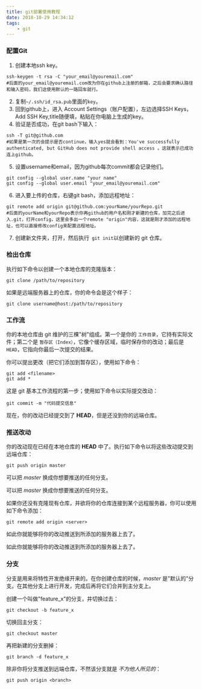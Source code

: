 ```yaml
---
title: git部署使用教程
date: 2018-10-29 14:34:12
tags: 
    - git	
---
```


### 配置Git

1. 创建本地ssh key。

```shell
ssh-keygen -t rsa -C "your_email@youremail.com"
#后面的your_email@youremail.com改为你在github上注册的邮箱，之后会要求确认路径和输入密码，我们这使用默认的一路回车就行。
```

2. 复制`~/.ssh/id_rsa.pub`里面的`key`。
3. 回到github上，进入 Account Settings（账户配置），左边选择SSH Keys，Add SSH Key,title随便填，粘贴在你电脑上生成的key。
4. 验证是否成功，在git bash下输入：

```shell
ssh -T git@github.com
#如果是第一次的会提示是否continue，输入yes就会看到：You've successfully authenticated, but GitHub does not provide shell access 。这就表示已成功连上github。 
```

5. 设置username和email，因为github每次commit都会记录他们。

```shell
git config --global user.name "your name"
git config --global user.email "your_email@youremail.com"
```

6. 进入要上传的仓库，右键git bash，添加远程地址：

```shell
git remote add origin git@github.com:yourName/yourRepo.git
#后面的yourName和yourRepo表示你再github的用户名和刚才新建的仓库，加完之后进入.git，打开config，这里会多出一个remote "origin"内容，这就是刚才添加的远程地址，也可以直接修改config来配置远程地址。 
```

7. 创建新文件夹，打开，然后执行` git init`以创建新的 git 仓库。

### 检出仓库

执行如下命令以创建一个本地仓库的克隆版本：

```shell
git clone /path/to/repository 
```

 如果是远端服务器上的仓库，你的命令会是这个样子： 

```shell
git clone username@host:/path/to/repository
```

### 工作流

你的本地仓库由 git 维护的三棵"树"组成。第一个是你的 `工作目录`，它持有实际文件；第二个是 `暂存区（Index）`，它像个缓存区域，临时保存你的改动；最后是 `HEAD`，它指向你最后一次提交的结果。         

你可以提出更改（把它们添加到暂存区），使用如下命令：

```shell
git add <filename>
git add *
```

这是 git 基本工作流程的第一步；使用如下命令以实际提交改动：

```shell
git commit -m "代码提交信息"
```

现在，你的改动已经提交到了 **HEAD**，但是还没到你的远端仓库。         ​      

### 推送改动

你的改动现在已经在本地仓库的 **HEAD** 中了。执行如下命令以将这些改动提交到远端仓库：

```shell
git push origin master
```

可以把 *master* 换成你想要推送的任何分支。

可以把 *master* 换成你想要推送的任何分支。

如果你还没有克隆现有仓库，并欲将你的仓库连接到某个远程服务器，你可以使用如下命令添加：

```shell
git remote add origin <server>
```

 如此你就能够将你的改动推送到所添加的服务器上去了。 

 如此你就能够将你的改动推送到所添加的服务器上去了。 

### 分支

分支是用来将特性开发绝缘开来的。在你创建仓库的时候，*master* 是"默认的"分支。在其他分支上进行开发，完成后再将它们合并到主分支上。 		

创建一个叫做"feature_x"的分支，并切换过去：

```shell
git checkout -b feature_x
```

切换回主分支：

```shell
git checkout master
```

再把新建的分支删掉：

```shell
git branch -d feature_x
```

除非你将分支推送到远端仓库，不然该分支就是 *不为他人所见的*：

```shell
git push origin <branch>
```